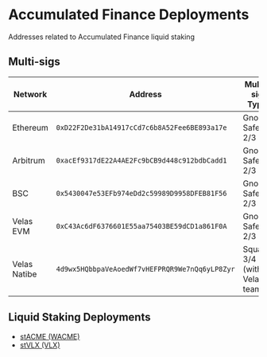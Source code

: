 # Accumulated Finance Deployments
Addresses related to Accumulated Finance liquid staking

## Multi-sigs
| Network | Address | Multi-sig Type | Explorer |
| -- | -- | -- | -- |
| Ethereum | `0xD22F2De31bA14917cCd7c6b8A52Fee6BE893a17e` | Gnosis Safe 2/3 | [Explorer](https://etherscan.io/address/0xD22F2De31bA14917cCd7c6b8A52Fee6BE893a17e) |
| Arbitrum | `0xacEf9317dE22A4AE2Fc9bCB9d448c912bdbCadd1` | Gnosis Safe 2/3 | [Explorer](https://arbiscan.io/address/0xacEf9317dE22A4AE2Fc9bCB9d448c912bdbCadd1) |
| BSC | `0x5430047e53EFb974eDd2c59989D9958DFEB81F56` | Gnosis Safe 2/3 | [Explorer](https://bscscan.com/address/0x5430047e53EFb974eDd2c59989D9958DFEB81F56) |
| Velas EVM | `0xC43Ac6dF6376601E55aa75403BE59dCD1a861F0A` | Gnosis Safe 2/3 | [Explorer](https://evmexplorer.velas.com/address/0xC43Ac6dF6376601E55aa75403BE59dCD1a861F0A) |
| Velas Natibe | `4d9wx5HQbbpaVeAoedWf7vHEFPRQR9We7nQq6yLP8Zyr` | Squads 3/4 (with Velas team) | [Explorer](https://native.velas.com/address/4d9wx5HQbbpaVeAoedWf7vHEFPRQR9We7nQq6yLP8Zyr) |

## Liquid Staking Deployments
- [stACME (WACME)](WACME.md)
- [stVLX (VLX)](VLX.md)
